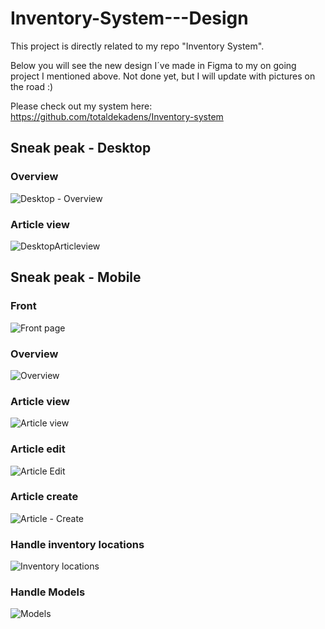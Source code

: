 # Inventory-System---Design
This project is directly related to my repo "Inventory System". 

Below you will see the new design I´ve made in Figma to my on going project I mentioned above. Not done yet, but I will update with pictures on the road :) 

Please check out my system here: https://github.com/totaldekadens/Inventory-system

## Sneak peak - Desktop

### Overview
![Desktop - Overview](https://github.com/totaldekadens/Inventory-System---Design/assets/90898648/2b4bbf8c-c379-4893-909b-a5d74687f70b)

### Article view
![DesktopArticleview](https://github.com/totaldekadens/Inventory-System---Design/assets/90898648/7c7b4f6d-b82a-4c0e-aaa6-07801b6db372)




## Sneak peak - Mobile

### Front
![Front page](https://github.com/totaldekadens/Inventory-System---Design/assets/90898648/13dbabbb-f119-4b93-9193-c1f2d54796b3)

### Overview
![Overview](https://github.com/totaldekadens/Inventory-System---Design/assets/90898648/f15f2e71-4170-4dd4-9a49-3b709ba6116f)


### Article view
![Article view](https://github.com/totaldekadens/Inventory-System---Design/assets/90898648/cd3928c1-149f-4284-968f-1922b58a980d)


### Article edit
![Article Edit](https://github.com/totaldekadens/Inventory-System---Design/assets/90898648/9e0f42ac-2909-4ed1-a7c0-3417a6d950d6)


### Article create
![Article - Create](https://github.com/totaldekadens/Inventory-System---Design/assets/90898648/b9bcbd94-0da9-4b06-a242-ad0f2321524f)


### Handle inventory locations
![Inventory locations](https://github.com/totaldekadens/Inventory-System---Design/assets/90898648/ea7a8bff-581c-4123-9833-adf79b4c68e5)

### Handle Models
![Models](https://github.com/totaldekadens/Inventory-System---Design/assets/90898648/90f10c39-9d76-49fc-976c-917d45bd8ad0)














